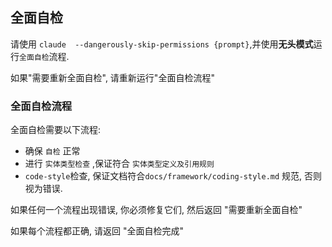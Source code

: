 ## 全面自检


请使用 `claude  --dangerously-skip-permissions {prompt}`,并使用**无头模式**运行`全面自检`流程.

如果"需要重新全面自检", 请重新运行"全面自检流程"

### 全面自检流程

全面自检需要以下流程:

- 确保 `自检` 正常
- 进行 `实体类型检查` ,保证符合 `实体类型定义及引用规则`
- `code-style`检查, 保证文档符合`docs/framework/coding-style.md` 规范, 否则视为错误.

如果任何一个流程出现错误, 你必须修复它们, 然后返回 "需要重新全面自检"

如果每个流程都正确, 请返回 "全面自检完成"



